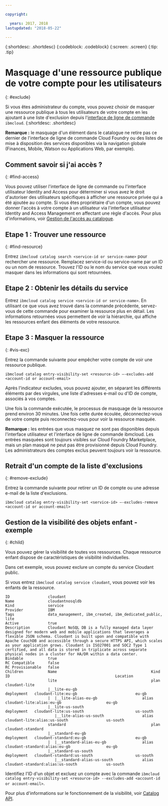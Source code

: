 ```yaml
---

copyright:

  years: 2017, 2018
lastupdated: "2018-05-22"

---
```


{:shortdesc: .shortdesc}
{:codeblock: .codeblock}
{:screen: .screen}
{:tip: .tip}

# Masquage d'une ressource publique de votre compte pour les utilisateurs
{: #exclude}

Si vous êtes administrateur du compte, vous pouvez choisir de masquer une ressource publique à tous les utilisateurs de votre compte en les ajoutant à une liste d'exclusion depuis l'[interface de ligne de commande](/docs/cli/reference/bluemix_cli/bx_cli.html#ibmcloud_catalog_entry_visibility_set) `ibmcloud`.
{:shortdesc: .shortdesc}

**Remarque :** le masquage d'un élément dans le catalogue ne retire pas ce dernier de l'interface de ligne de commande Cloud Foundry ou des listes de mise à disposition des services disponibles via la navigation globale (Finances, Mobile, Watson ou Applications Web, par exemple).

## Comment savoir si j'ai accès ?
{: #find-access}

Vous pouvez utiliser l'interface de ligne de commande ou l'interface utilisateur Identity and Access pour déterminer si vous avez le droit d'autoriser des utilisateurs spécifiques à afficher une ressource privée qui a été ajoutée au compte. Si vous êtes propriétaire d'un compte, vous pouvez donner l'accès à votre compte à un utilisateur via l'interface utilisateur Identity and Access Management en affectant une règle d'accès. Pour plus d'informations, voir [Gestion de l'accès au catalogue](access.html).

## Etape 1 : Trouver une ressource
{: #find-resource}

Entrez `ibmcloud catalog search <service-id or service-name>` pour rechercher une ressource. Remplacez service-id ou service-name par un ID ou un nom de ressource. Trouvez l'ID ou le nom du service que vous voulez masquer dans les informations qui sont retournées.

## Etape 2 : Obtenir les détails du service

Entrez `ibmcloud catalog service <service-id or service-name>`. En utilisant ce que vous avez trouvé dans la commande précédente, servez-vous de cette commande pour examiner la ressource plus en détail. Les informations retournées vous permettent de voir la hiérarchie, qui affiche les ressources enfant des éléments de votre ressource.

## Etape 3 : Masquer la ressource
{: #vis-exc}

Entrez la commande suivante pour empêcher votre compte de voir une ressource publique.

`ibmcloud catalog entry-visibility-set <resource-id> —-excludes-add <account-id or account-email>`

Après l'indicateur excludes, vous pouvez ajouter, en séparant les différents éléments par des virgules, une liste d'adresses e-mail ou d'ID de compte, associés à vos comptes.

Une fois la commande exécutée, le processus de masquage de la ressource prend environ 30 minutes. Une fois cette durée écoulée, déconnectez-vous de votre compte puis reconnectez-vous pour voir la ressource masquée.

**Remarque :** les entrées que vous masquez ne sont pas disponibles depuis l'interface utilisateur et l'interface de ligne de commande ibmcloud. Les entrées masquées sont toujours visibles sur Cloud Foundry Marketplace, mais un plan masqué ne peut pas être provisionné depuis Cloud Foundry. Les administrateurs des comptes exclus peuvent toujours voir la ressource.

## Retrait d'un compte de la liste d'exclusions
{: #remove-exclude}

Entrez la commande suivante pour retirer un ID de compte ou une adresse e-mail de la liste d'exclusions.

`ibmcloud catalog entry-visibility-set <service-id> —-excludes-remove <account-id or account-email>`

## Gestion de la visibilité des objets enfant - exemple
{: #child}

Vous pouvez gérer la visibilité de toutes vos ressources. Chaque ressource enfant dispose de caractéristiques de visibilité individuelles.

Dans cet exemple, vous pouvez exclure un compte du service Cloudant public.

Si vous entrez `ibmcloud catalog service cloudant`, vous pouvez voir les enfants de la ressource.

```
ID                 cloudant
Name               cloudantnosqldb
Kind               service
Provider           IBM
Tags               data_management, ibm_created, ibm_dedicated_public, lite
Active             true
Description        Cloudant NoSQL DB is a fully managed data layer designed for modern web and mobile applications that leverages a flexible JSON schema. Cloudant is built upon and compatible with Apache CouchDB and accessible through a secure HTTPS API, which scales as your application grows. Cloudant is ISO27001 and SOC2 Type 1 certified, and all data is stored in triplicate across separate physical nodes in a cluster for HA/DR within a data center.
Bindable           true
RC Compatible      false
RC Provisionable   false
Children           Name                                          Kind         ID                                               Location
                   lite                                          plan         cloudant-lite
                   |__lite-eu-gb                             deployment   cloudant-lite:eu-gb                          eu-gb
                   |  |__lite-alias-eu-gb                    alias        cloudant-lite:alias:eu-gb                    eu-gb
                   |__lite-us-south                          deployment   cloudant-lite:us-south                       us-south
                      |__lite-alias-us-south                 alias        cloudant-lite:alias:us-south                 us-south
                   standard                                      plan         cloudant-standard
                   |__standard-eu-gb                         deployment   cloudant-standard:eu-gb                      eu-gb
                   |  |__standard-alias-eu-gb                alias        cloudant-standard:alias:eu-gb                eu-gb
                   |__standard-us-south                      deployment   cloudant-standard:us-south                   us-south
                      |__standard-alias-us-south             alias        cloudant-standard:alias:us-south             us-south
```

Identifiez l'ID d'un objet et excluez un compte avec la commande `ibmcloud catalog entry-visibility-set <resource-id> --excludes-add <account-id or account-email>`.

Pour plus d'informations sur le fonctionnement de la visibilité, voir [Catalog API](https://console.bluemix.net/apidocs/682).
